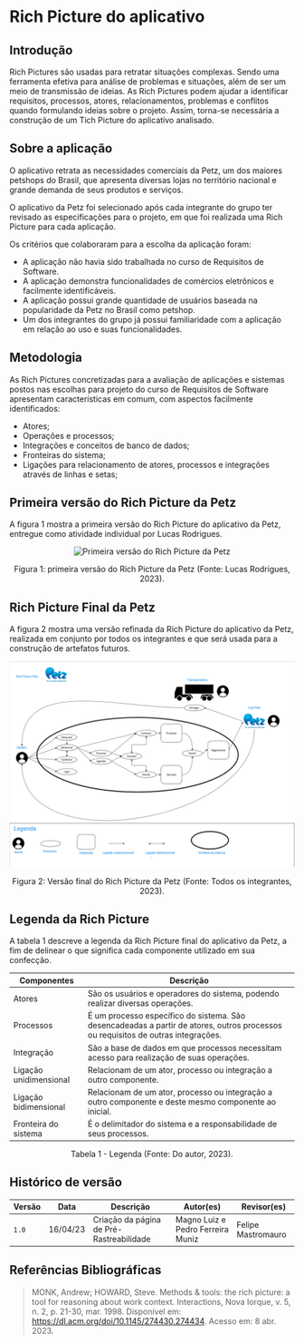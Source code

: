 # Rich Picture do aplicativo

## Introdução

Rich Pictures são usadas para retratar situações complexas. Sendo uma ferramenta efetiva para análise de problemas e situações, além de ser um meio de transmissão de ideias. As Rich Pictures podem ajudar a identificar requisitos, processos, atores, relacionamentos, problemas e conflitos quando formulando ideias sobre o projeto. Assim, torna-se necessária a construção de um Tich Picture do aplicativo analisado.

## Sobre a aplicação

O aplicativo retrata as necessidades comerciais da Petz, um dos maiores petshops do Brasil, que apresenta diversas lojas no território nacional e grande demanda de seus produtos e serviços. 

O aplicativo da Petz foi selecionado após cada integrante do grupo ter revisado as especificações para o projeto, em que foi realizada uma Rich Picture para cada aplicação. 

Os critérios que colaboraram para a escolha da aplicação foram:

- A aplicação não havia sido trabalhada no curso de Requisitos de Software.
- A aplicação demonstra funcionalidades de comércios eletrônicos e facilmente identificáveis.
- A aplicação possui grande quantidade de usuários baseada na popularidade da Petz no Brasil como petshop.
- Um dos integrantes do grupo já possui familiaridade com a aplicação em relação ao uso e suas funcionalidades.

## Metodologia

As Rich Pictures concretizadas para a avaliação de aplicações e sistemas postos nas escolhas para projeto do curso de Requisitos de Software apresentam características em comum, com aspectos facilmente identificados:

- Atores;
- Operações e processos;
- Integrações e conceitos de banco de dados;
- Fronteiras do sistema;
- Ligações para relacionamento de atores, processos e integrações através de linhas e setas;

## Primeira versão do Rich Picture da Petz

A figura 1 mostra a primeira versão do Rich Picture do aplicativo da Petz, entregue como atividade individual por Lucas Rodrigues.

<center>

![Primeira versão do Rich Picture da Petz](../assets/richpictures/Petz_v1.png)

Figura 1: primeira versão do Rich Picture da Petz (Fonte: Lucas Rodrigues, 2023).

</center>

## Rich Picture Final da Petz

A figura 2 mostra uma versão refinada da Rich Picture do aplicativo da Petz, realizada em conjunto por todos os integrantes e que será usada para a construção de artefatos futuros.
<center>

![Rich Picture final do aplicativo da Petz](../assets/richpictures/Petz.png)

Figura 2: Versão final do Rich Picture da Petz (Fonte: Todos os integrantes, 2023).

</center>

## Legenda da Rich Picture

A tabela 1 descreve a legenda da Rich Picture final do aplicativo da Petz, a fim de delinear o que significa cada componente utilizado em sua confecção.

<center>

| Componentes | Descrição |
|-------------|-----------|
|Atores       |São os usuários e operadores do sistema, podendo realizar diversas operações.
|Processos    | É um processo específico do sistema. São desencadeadas a partir de atores, outros processos ou requisitos de outras integrações.|
|Integração   | São a base de dados em que processos necessitam acesso para realização de suas operações.|
|Ligação unidimensional | Relacionam de um ator, processo ou integração a outro componente.|
|Ligação bidimensional | Relacionam de um ator, processo ou integração a outro componente e deste mesmo componente ao inicial.|
|Fronteira do sistema| É o delimitador do sistema e a responsabilidade de seus processos.|

Tabela 1 - Legenda (Fonte: Do autor, 2023).

</center>


## Histórico de versão

|  Versão  |   Data   |                      Descrição                      |    Autor(es)   |  Revisor(es)  |
| -------- | -------- | --------------------------------------------------- | -------------- | ------------- |
|  `1.0`   | 16/04/23 | Criação da página de Pré-Rastreabilidade | Magno Luiz e Pedro Ferreira Muniz      | Felipe Mastromauro  |


## Referências Bibliográficas

> MONK, Andrew; HOWARD, Steve. Methods & tools: the rich picture: a tool for reasoning about work context. Interactions, Nova Iorque, v. 5, n. 2, p. 21-30, mar. 1998. Disponível em: https://dl.acm.org/doi/10.1145/274430.274434. Acesso em: 8 abr. 2023.

